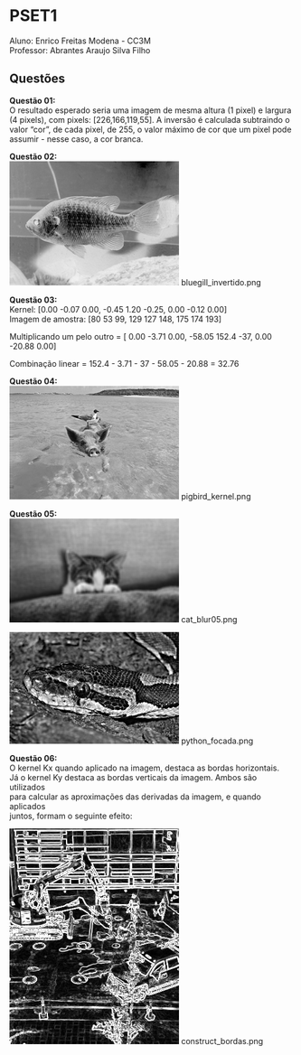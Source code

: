 # PSET1
Aluno: Enrico Freitas Modena - CC3M  
Professor: Abrantes Araujo Silva Filho
## Questões
**Questão 01:**  
O resultado esperado seria uma imagem de mesma altura (1 pixel) e largura (4 pixels), com pixels: [226,166,119,55]. A inversão é calculada subtraindo o valor “cor”, de cada pixel, de 255, o valor máximo de cor que um pixel pode assumir - nesse caso, a cor branca.  

**Questão 02:**  
![alt text](https://github.com/enricofm/uvv_lp_1_cc3m/blob/main/bluegill_invertido.png)
bluegill_invertido.png

**Questão 03:**  
Kernel: [0.00 -0.07 0.00, -0.45 1.20 -0.25, 0.00 -0.12 0.00]  
Imagem de amostra: [80 53 99, 129 127 148, 175 174 193]  

Multiplicando um pelo outro = [ 0.00 -3.71 0.00, -58.05  152.4  -37, 0.00 -20.88 0.00]

Combinação linear = 152.4 - 3.71 - 37 - 58.05 - 20.88 = 32.76

**Questão 04:**  
![alt text](https://github.com/enricofm/uvv_lp_1_cc3m/blob/main/pigbird_kernel.png)
pigbird_kernel.png  

**Questão 05:**  
![alt text](https://github.com/enricofm/uvv_lp_1_cc3m/blob/main/cat_blur05.png)
cat_blur05.png  

![alt text](https://github.com/enricofm/uvv_lp_1_cc3m/blob/main/python_focada.png)
python_focada.png

**Questão 06:**  
O kernel Kx quando aplicado na imagem, destaca as bordas horizontais.  
Já o kernel Ky destaca as bordas verticais da imagem. Ambos são utilizados  
para calcular as aproximações das derivadas da imagem, e quando aplicados  
juntos, formam o seguinte efeito:

![alt text](https://github.com/enricofm/uvv_lp_1_cc3m/blob/main/construct_bordas.png)
construct_bordas.png
